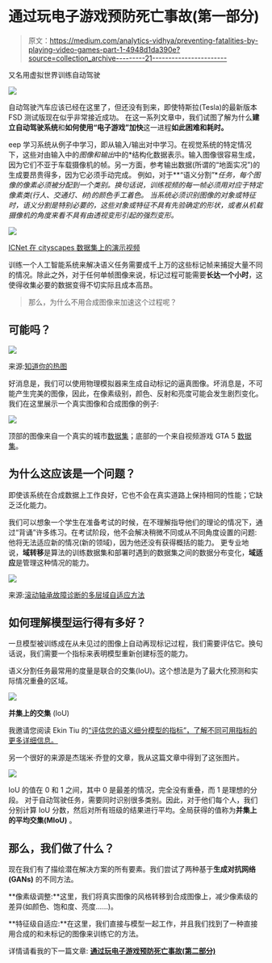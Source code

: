 # 通过玩电子游戏预防死亡事故(第一部分)

> 原文：<https://medium.com/analytics-vidhya/preventing-fatalities-by-playing-video-games-part-1-4948d1da390e?source=collection_archive---------21----------------------->

又名用虚拟世界训练自动驾驶

![](img/7a3b754952abfc4513a0c90962469a0b.png)

自动驾驶汽车应该已经在这里了，但还没有到来，即使特斯拉(Tesla)的最新版本 FSD 测试版现在似乎非常接近成功。
在这一系列文章中，我们试图了解为什么**建立自动驾驶系统**和**如何使用“电子游戏”加快**这一进程**如此困难和耗时。**

eep 学习系统从例子中学习，即从输入/输出对中学习。在视觉系统的特定情况下，这些对由输入中的*图像和输出*中的*结构化数据表示。输入图像很容易生成，因为它们不亚于车载摄像机的帧。另一方面，参考输出数据(所谓的“地面实况”)的生成要昂贵得多，因为它必须手动完成。
例如，对于**“语义分割”**任务，每个图像的像素必须被分配到一个类别。换句话说，训练视频的每一帧必须用对应于特定像素类(行人、交通灯、树)的颜色手工着色。
当系统必须识别图像的对象或特征时，语义分割是特别必要的，这些对象或特征不具有先验确定的形状，或者从机载摄像机的角度来看不具有由透视变形引起的强烈变形。*

![](img/b1c07ba7ce745cf56cf9603b792031f8.png)

[ICNet 在 cityscapes 数据集上的演示视频](https://www.youtube.com/watch?v=qWl9idsCuLQ&ab_channel=HengshuangZhao)

训练一个人工智能系统来解决语义任务需要成千上万的这些标记帧来捕捉大量不同的情况。除此之外，对于任何单帧图像来说，标记过程可能需要**长达一个小时**，这使得收集必要的数据变得不切实际且成本高昂。

> 那么，为什么不用合成图像来加速这个过程呢？

## 可能吗？

![](img/28a1d37fc2bb60062b65b19f387a2790.png)

来源:[知道你的热图](https://knowyourmeme.com/memes/well-yes-but-actually-no)

好消息是，我们可以使用物理模拟器来生成自动标记的逼真图像。坏消息是，不可能产生完美的图像，因此，在像素级别，颜色、反射和亮度可能会发生剧烈变化。
我们在这里展示一个真实图像和合成图像的例子:

![](img/0caf2dc7edbbe076d11c5fc477b80464.png)

顶部的图像来自一个真实的城市[数据集](https://www.researchgate.net/publication/319056828_Semantic_Video_CNNs_through_Representation_Warping)；底部的一个来自视频游戏 GTA 5 [数据集](https://download.visinf.tu-darmstadt.de/data/from_games/)。

## 为什么这应该是一个问题？

即使该系统在合成数据上工作良好，它也不会在真实道路上保持相同的性能；它缺乏泛化能力。

我们可以想象一个学生在准备考试的时候，在不理解指导他们的理论的情况下，通过“背诵”许多练习。在考试阶段，他不会解决稍微不同或从不同角度设置的问题:他将无法适应新的情况(新的领域)，因为他还没有获得概括的能力。
更专业地说，**域转移**是算法的训练数据集和部署时遇到的数据集之间的数据分布变化，**域适应**是管理这种情况的能力。

![](img/34558985f1a000265aa21b8e0d73f405.png)

来源:[滚动轴承故障诊断的多层域自适应方法](https://www.sciencedirect.com/science/article/abs/pii/S0165168418303967)

## 如何理解模型运行得有多好？

一旦模型被训练成在从未见过的图像上自动再现标记过程，我们需要评估它。换句话说，我们需要一个指标来表明模型重新创建标签的能力。

语义分割任务最常用的度量是联合的交集(IoU)。这个想法是为了最大化预测和实际情况重叠的区域。

![](img/f023b93f07ca97690895cac1de810911.png)

**并集上的交集** (IoU)

我邀请您阅读 Ekin Tiu 的[“评估您的语义细分模型的指标”，了解不同可用指标的更多详细信息。](https://towardsdatascience.com/metrics-to-evaluate-your-semantic-segmentation-model-6bcb99639aa2)

另一个很好的来源是杰瑞米·乔登的文章，我从这篇文章中得到了这张图片。

![](img/a93c211bfc2a25d5709e9b476a3c9098.png)

IoU 的值在 0 和 1 之间，其中 0 是最差的情况，完全没有重叠，而 1 是理想的分段。
对于自动驾驶任务，需要同时识别很多类别。因此，对于他们每个人，我们分别计算 IoU 分数，然后对所有班级的结果进行平均。全局获得的值称为**并集上的平均交集(MIoU)** 。

## 那么，我们做了什么？

现在我们有了描绘潜在解决方案的所有要素。我们尝试了两种基于**生成对抗网络(GANs)** 的不同方法。

**像素级调整:**这里，我们将真实图像的风格转移到合成图像上，减少像素级的差异(如颜色、饱和度、亮度……)。

**特征级自适应:**在这里，我们直接与模型一起工作，并且我们找到了一种直接用合成的和未标记的图像来训练它的方法。

详情请看我的下一篇文章: [**通过玩电子游戏预防死亡事故(第二部分)**](/@enrico.busto/preventing-fatalities-by-playing-video-games-part-2-4e525dcf02e6)
